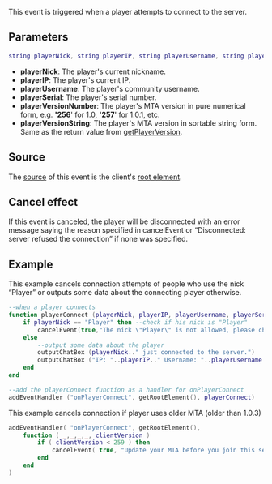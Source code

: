 This event is triggered when a player attempts to connect to the server.

Parameters
----------

``` lua
string playerNick, string playerIP, string playerUsername, string playerSerial, int playerVersionNumber, string playerVersionString
```

-   **playerNick**: The player's current nickname.
-   **playerIP**: The player's current IP.
-   **playerUsername**: The player's community username.
-   **playerSerial**: The player's serial number.
-   **playerVersionNumber**: The player's MTA version in pure numerical form, e.g. **'256**' for 1.0, **'257**' for 1.0.1, etc.
-   **playerVersionString**: The player's MTA version in sortable string form. Same as the return value from [getPlayerVersion](/getPlayerVersion.md "wikilink").

Source
------

The [source](/event_system#Event_source.md "wikilink") of this event is the client's [root element](/root_element.md "wikilink").

Cancel effect
-------------

If this event is [canceled](/Event_system#Canceling.md "wikilink"), the player will be disconnected with an error message saying the reason specified in cancelEvent or “Disconnected: server refused the connection” if none was specified.

Example
-------

This example cancels connection attempts of people who use the nick “Player” or outputs some data about the connecting player otherwise.

``` lua
--when a player connects
function playerConnect (playerNick, playerIP, playerUsername, playerSerial, playerVersionNumber)
    if playerNick == "Player" then --check if his nick is "Player"
        cancelEvent(true,"The nick \"Player\" is not allowed, please change it to something else. You can change your nick in Settings menu Multiplayer tab.") --in that case refuse the connection
    else
        --output some data about the player
        outputChatBox (playerNick.." just connected to the server.")
        outputChatBox ("IP: "..playerIP.." Username: "..playerUsername.." Serial: "..playerSerial)
    end
end

--add the playerConnect function as a handler for onPlayerConnect
addEventHandler ("onPlayerConnect", getRootElement(), playerConnect)
```

This example cancels connection if player uses older MTA (older than 1.0.3)

``` lua
addEventHandler( "onPlayerConnect", getRootElement(),
    function ( _,_,_,_, clientVersion )
        if ( clientVersion < 259 ) then
            cancelEvent( true, "Update your MTA before you join this server!" );
        end
    end
)
```
